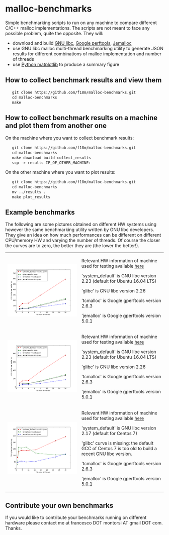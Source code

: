 # malloc-benchmarks

Simple benchmarking scripts to run on any machine to compare different C/C++ malloc implementations.
The scripts are not meant to face any possible problem, quite the opposite.
They will:
 - download and build [GNU libc](https://www.gnu.org/software/libc/), [Google perftools](https://github.com/gperftools/gperftools), [Jemalloc](http://jemalloc.net/)
 - use GNU libc malloc multi-thread benchmarking utility to generate JSON results for different combinations
   of malloc implementation and number of threads
 - use [Python matplotlib](https://matplotlib.org/) to produce a summary figure


## How to collect benchmark results and view them

```
   git clone https://github.com/f18m/malloc-benchmarks.git
   cd malloc-benchmarks
   make
```


## How to collect benchmark results on a machine and plot them from another one

On the machine where you want to collect benchmark results:

```
   git clone https://github.com/f18m/malloc-benchmarks.git
   cd malloc-benchmarks
   make download build collect_results 
   scp -r results IP_OF_OTHER_MACHINE:
```

On the other machine where you want to plot results:

```
   git clone https://github.com/f18m/malloc-benchmarks.git
   cd malloc-benchmarks
   mv ../results .
   make plot_results
```


## Example benchmarks

The following are some pictures obtained on different HW systems using however the same benchmarking utility written by
GNU libc developers. They give an idea on how much performances can be different on different CPU/memory HW and varying the number of threads.
Of course the closer the curves are to zero, the better they are (the lower the better!).

<table cellpadding="5" width="100%">
<tbody>


<tr>
<td>

![](results/2018-02-11-desktop-corei5/results.png "Malloc speed measured on 4-core Intel Core i5 CPU")

</td>
<td>

Relevant HW information of machine used for testing available [here](results/2018-02-11-desktop-corei5/hardware-inventory.txt)

'system_default' is GNU libc version 2.23 (default for Ubuntu 16.04 LTS)

'glibc' is GNU libc version 2.26

'tcmalloc' is Google gperftools version 2.6.3

'jemalloc' is Google gperftools version 5.0.1
</td>
</tr>


<tr>
<td>

![](results/2018-02-11-desktop-xeon3470/results.png "Malloc speed measured on 8-core Intel Xeon 3470 CPU")

</td>
<td>

Relevant HW information of machine used for testing available [here](results/2018-02-11-desktop-xeon3470/hardware-inventory.txt)

'system_default' is GNU libc version 2.23 (default for Ubuntu 16.04 LTS)

'glibc' is GNU libc version 2.26

'tcmalloc' is Google gperftools version 2.6.3

'jemalloc' is Google gperftools version 5.0.1
</td>
</tr>


<tr>
<td>

![](results/2018-03-17-server-xeon2680/results.png "Malloc speed measured on 40-core dual-CPU Intel Xeon 2680 CPU")

</td>
<td>

Relevant HW information of machine used for testing available [here](results/2018-03-17-server-xeon2680/hardware-inventory.txt)

'system_default' is GNU libc version 2.17 (default for Centos 7)

'glibc' curve is missing: the default GCC of Centos 7 is too old to build a recent GNU libc version.

'tcmalloc' is Google gperftools version 2.6.3

'jemalloc' is Google gperftools version 5.0.1
</td>
</tr>


</tbody>
</table>


## Contribute your own benchmarks

If you would like to contribute your benchmarks running on different hardware please
contact me at francesco DOT montorsi AT gmail DOT com.
Thanks.

